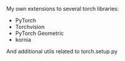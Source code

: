 My own extensions to several torch libraries:

- PyTorch
- Torchvision
- PyTorch Geometric
- kornia

And additional utils related to torch.setup.py